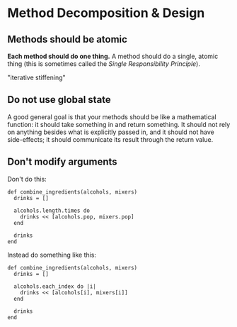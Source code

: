 # Method Decomposition & Design

## Methods should be atomic

**Each method should do one thing.** A method should do a single, atomic thing (this is sometimes called the *Single Responsibility Principle*).

"iterative stiffening"

## Do not use global state

A good general goal is that your methods should be like a mathematical function: it should take something in and return something. It should not rely on anything besides what is explicitly passed in, and it should not have side-effects; it should communicate its result through the return value.

## Don't modify arguments

Don't do this:
```
def combine_ingredients(alcohols, mixers)
  drinks = []

  alcohols.length.times do
    drinks << [alcohols.pop, mixers.pop]
  end

  drinks
end
```

Instead do something like this:
```
def combine_ingredients(alcohols, mixers)
  drinks = []

  alcohols.each_index do |i|
    drinks << [alcohols[i], mixers[i]]
  end

  drinks
end
```